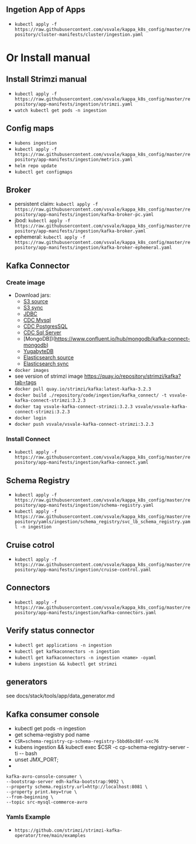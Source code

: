 ## Ingetion App of Apps
- `kubectl apply -f https://raw.githubusercontent.com/vsvale/kappa_k8s_config/master/repository/cluster-manifests/cluster/ingestion.yaml`

# Or Install manual

## Install Strimzi manual
- `kubectl apply -f https://raw.githubusercontent.com/vsvale/kappa_k8s_config/master/repository/app-manifests/ingestion/strimzi.yaml`
- `watch kubectl get pods -n ingestion`

## Config maps

- `kubens ingestion`
- `kubectl apply -f https://raw.githubusercontent.com/vsvale/kappa_k8s_config/master/repository/app-manifests/ingestion/metrics.yaml`
- `helm repo update`
- `kubectl get configmaps`

## Broker
- persistent claim: `kubectl apply -f https://raw.githubusercontent.com/vsvale/kappa_k8s_config/master/repository/app-manifests/ingestion/kafka-broker-pc.yaml`
- jbod: `kubectl apply -f https://raw.githubusercontent.com/vsvale/kappa_k8s_config/master/repository/app-manifests/ingestion/kafka-broker.yaml`
- ephemeral: `kubectl apply -f https://raw.githubusercontent.com/vsvale/kappa_k8s_config/master/repository/app-manifests/ingestion/kafka-broker-ephemeral.yaml`

## Kafka Connector

### Create image
- Download jars:
  - [S3 source](https://www.confluent.io/hub/confluentinc/kafka-connect-s3-source)
  - [S3 sync](https://www.confluent.io/hub/confluentinc/kafka-connect-s3)
  - [JDBC](https://www.confluent.io/hub/confluentinc/kafka-connect-jdbc)
  - [CDC Mysql](https://www.confluent.io/hub/debezium/debezium-connector-mysql)
  - [CDC PostgresSQL](https://www.confluent.io/hub/debezium/debezium-connector-postgresql)
  - [CDC Sql Server](https://www.confluent.io/hub/debezium/debezium-connector-sqlserver)
  - [MongoDB])(https://www.confluent.io/hub/mongodb/kafka-connect-mongodb)
  - [YugabyteDB](https://www.confluent.io/hub/yugabyteinc/yb-kafka-connector)
  - [Elasticsearch source](https://www.confluent.io/hub/dariobalinzo/kafka-connect-elasticsearch-source)
  - [Elasticsearch sync](https://www.confluent.io/hub/confluentinc/kafka-connect-elasticsearch)
- `docker images`
- see version of strimzi image https://quay.io/repository/strimzi/kafka?tab=tags
- `docker pull quay.io/strimzi/kafka:latest-kafka-3.2.3`
- `docker build ./repository/code/ingestion/kafka_connect/ -t vsvale-kafka-connect-strimzi:3.2.3`
- `docker tag vsvale-kafka-connect-strimzi:3.2.3 vsvale/vsvale-kafka-connect-strimzi:3.2.3`
- `docker login`
- `docker push vsvale/vsvale-kafka-connect-strimzi:3.2.3`

### Install Connect
- `kubectl apply -f https://raw.githubusercontent.com/vsvale/kappa_k8s_config/master/repository/app-manifests/ingestion/kafka-connect.yaml`

## Schema Registry
- `kubectl apply -f https://raw.githubusercontent.com/vsvale/kappa_k8s_config/master/repository/app-manifests/ingestion/schema-registry.yaml`
- `kubectl apply -f https://raw.githubusercontent.com/vsvale/kappa_k8s_config/master/repository/yamls/ingestion/schema_registry/svc_lb_schema_registry.yaml -n ingestion`

## Cruise cotrol
- `kubectl apply -f https://raw.githubusercontent.com/vsvale/kappa_k8s_config/master/repository/app-manifests/ingestion/cruise-control.yaml`

## Connectors
- `kubectl apply -f https://raw.githubusercontent.com/vsvale/kappa_k8s_config/master/repository/app-manifests/ingestion/kafka-connectors.yaml`

## Verify status connector
- `kubectl get applications -n ingestion`
- `kubectl get kafkaconnectors -n ingestion`
- `kubectl get kafkaconnectors -n ingestion <name> -oyaml`
- `kubens ingestion && kubectl get strimzi`

## generators
see docs/stack/tools/app/data_generator.md

## Kafka consumer console
- kubectl get pods -n ingestion
- get schema-registry pod name
- `CSR=schema-registry-cp-schema-registry-5bbd6bc88f-vxc76`
- kubens ingestion && kubectl exec $CSR -c cp-schema-registry-server -ti -- bash
- unset JMX_PORT;
- 
```
kafka-avro-console-consumer \
--bootstrap-server edh-kafka-bootstrap:9092 \
--property schema.registry.url=http://localhost:8081 \
--property print.key=true \
--from-beginning \
--topic src-mysql-commerce-avro
```

### Yamls Example

- `https://github.com/strimzi/strimzi-kafka-operator/tree/main/examples`


